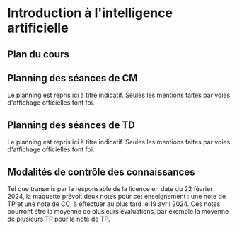# Introduction à l'intelligence artificielle

## Plan du cours

## Planning des séances de CM
Le planning est repris ici à titre indicatif. Seules les mentions faites par voies d'affichage officielles font foi.

## Planning des séances de TD
Le planning est repris ici à titre indicatif. Seules les mentions faites par voies d'affichage officielles font foi.

## Modalités de contrôle des connaissances
Tel que transmis par la responsable de la licence en date du 22 février 2024, la maquette prévoit deux notes pour cet enseignement : une note de TP et une note de CC, à effectuer au plus tard le 19 avril 2024. 
Ces notes pourront être la moyenne de plusieurs évaluations, par exemple la moyenne de plusieurs TP pour la note de TP.
